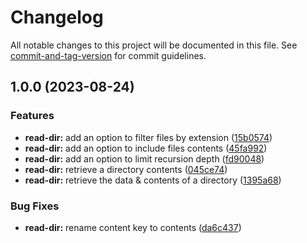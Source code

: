 # Changelog

All notable changes to this project will be documented in this file. See [commit-and-tag-version](https://github.com/absolute-version/commit-and-tag-version) for commit guidelines.

## 1.0.0 (2023-08-24)


### Features

* **read-dir:** add an option to filter files by extension ([15b0574](https://github.com/ArmandPhilippot/cretadoc/commit/15b0574778229ea45c42833c170b77470d771ae3))
* **read-dir:** add an option to include files contents ([45fa992](https://github.com/ArmandPhilippot/cretadoc/commit/45fa9922a8c333818462279b006666a6a10ab265))
* **read-dir:** add an option to limit recursion depth ([fd90048](https://github.com/ArmandPhilippot/cretadoc/commit/fd9004807b4da8e35ce4c29471d09666c3e6e479))
* **read-dir:** retrieve a directory contents ([045ce74](https://github.com/ArmandPhilippot/cretadoc/commit/045ce74882c9b8be50da6809424887de5d31be92))
* **read-dir:** retrieve the data & contents of a directory ([1395a68](https://github.com/ArmandPhilippot/cretadoc/commit/1395a681c3b1167c64353fb99b5137bc2f48d26c))


### Bug Fixes

* **read-dir:** rename content key to contents ([da6c437](https://github.com/ArmandPhilippot/cretadoc/commit/da6c437272d990d87fde651989cc857dab11626f))
